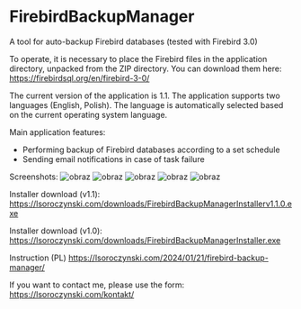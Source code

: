# FirebirdBackupManager

A tool for auto-backup Firebird databases (tested with Firebird 3.0)

To operate, it is necessary to place the Firebird files in the application directory, unpacked from the ZIP directory. You can download them here:
https://firebirdsql.org/en/firebird-3-0/

The current version of the application is 1.1.
The application supports two languages (English, Polish). The language is automatically selected based on the current operating system language.

Main application features:
- Performing backup of Firebird databases according to a set schedule
- Sending email notifications in case of task failure


Screenshots:
![obraz](https://github.com/lukaszpl/FirebirdBackupManager/assets/15281422/4d5a4bed-eccd-40ee-ac89-d5f1645a110f)
![obraz](https://github.com/lukaszpl/FirebirdBackupManager/assets/15281422/0fef0225-4c3e-4654-93ac-82e6718fa5f2)
![obraz](https://github.com/lukaszpl/FirebirdBackupManager/assets/15281422/984dcde2-b218-478e-b751-ed6bd212ee0d)
![obraz](https://github.com/lukaszpl/FirebirdBackupManager/assets/15281422/73d35f6d-a29e-4301-8ae4-ae673a53fc1e)
![obraz](https://github.com/lukaszpl/FirebirdBackupManager/assets/15281422/64fd7436-5f6c-44bb-8d7b-dfb958a30a3f)



Installer download (v1.1):
https://lsoroczynski.com/downloads/FirebirdBackupManagerInstallerv1.1.0.exe

Installer download (v1.0):
https://lsoroczynski.com/downloads/FirebirdBackupManagerInstaller.exe

Instruction (PL)
https://lsoroczynski.com/2024/01/21/firebird-backup-manager/

If you want to contact me, please use the form: https://lsoroczynski.com/kontakt/
